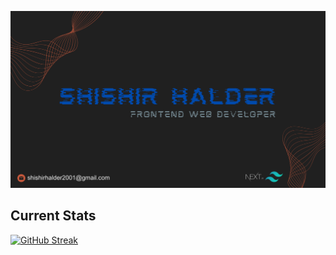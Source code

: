 ![Shishir Halder](https://raw.githubusercontent.com/5hishirH/5hishirH/main/assets/banner.svg "San Juan Mountains")

## Current Stats
[![GitHub Streak](https://github-readme-streak-stats.herokuapp.com?user=5hishirH%20&theme=dark)](https://git.io/streak-stats)


<!--
**5hishirH/5hishirH** is a ✨ _special_ ✨ repository because its `README.md` (this file) appears on your GitHub profile.

Here are some ideas to get you started:

- 🔭 I’m currently working on ...
- 🌱 I’m currently learning ...
- 👯 I’m looking to collaborate on ...
- 🤔 I’m looking for help with ...
- 💬 Ask me about ...
- 📫 How to reach me: ...
- 😄 Pronouns: ...
- ⚡ Fun fact: ...
-->
